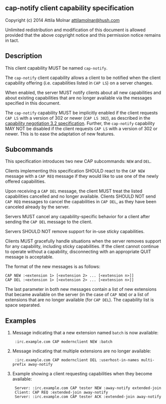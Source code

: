 cap-notify client capability specification
------------------------------------------

Copyright (c) 2014 Attila Molnar <attilamolnar@hush.com>

Unlimited redistribution and modification of this document is allowed
provided that the above copyright notice and this permission notice
remains in tact.

## Description

This client capability MUST be named `cap-notify`.

The `cap-notify` client capability allows a client to be notified when
the client capability offering (i.e. capabilities listed in `CAP LS`)
on a server changes.

When enabled, the server MUST notify clients about all new capabilities
and about existing capabilities that are no longer available via the messages
specified in this document.

The `cap-notify` capability MUST be implicitly enabled if the client requests
`CAP LS` with a version of 302 or newer (`CAP LS 302`), as described in the
[capability negotiation 3.2 specification](/specification/capability-negotiation-3.2.md).
Further, the `cap-notify` capability MAY NOT be disabled if the client requests
`CAP LS` with a version of 302 or newer.  This is to ease the adaptation of new features.

## Subcommands

This specification introduces two new CAP subcommands: `NEW` and `DEL`.

Clients implementing this specification SHOULD react to the `CAP NEW` message
with a `CAP REQ` message if they would like to use one of the newly offered
capabilities.

Upon receiving a `CAP DEL` message, the client MUST treat the listed
capabilities cancelled and no longer available.
Clients SHOULD NOT send `CAP REQ` messages to cancel the capabilities in
`CAP DEL`, as they have been canceled already by the server.

Servers MUST cancel any capability-specific behavior for a client after
sending the `CAP DEL` message to the client.

Servers SHOULD NOT remove support for in-use sticky capabilities.

Clients MUST gracefully handle situations when the server removes support
for any capability, including sticky capabilities. If the client cannot
continue to operate without a capability, disconnecting with an appropriate
QUIT message is acceptable.

The format of the new messages is as follows:

    CAP NEW :<extension 1> [<extension 2> ... [<extension n>]]
    CAP DEL :<extension 1> [<extension 2> ... [<extension n>]]

The last parameter in both new messages contain a list of new
extensions that became available on the server (in the case of `CAP NEW`)
or a list of extensions that are no longer available (for `CAP DEL`).
The capability list is space separated.

## Examples

1. Message indicating that a new extension named `batch` is now available:

	    :irc.example.com CAP modernclient NEW :batch

2. Message indicating that multiple extensions are no longer available:

	    :irc.example.com CAP modernclient DEL :userhost-in-names multi-prefix away-notify

3. Example showing a client requesting capabilities when they become available:

	    Server: :irc.example.com CAP tester NEW :away-notify extended-join
	    Client: CAP REQ :extended-join away-notify
	    Server: :irc.example.com CAP tester ACK :extended-join away-notify
